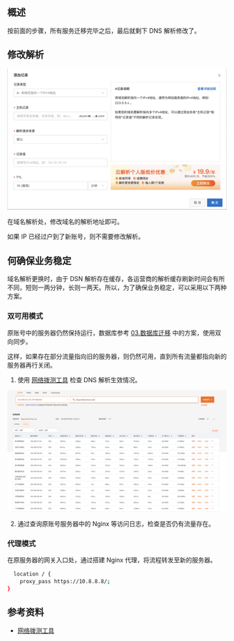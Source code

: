 ## 概述

按前面的步骤，所有服务迁移完毕之后，最后就剩下 DNS 解析修改了。

## 修改解析

![alt text](image-15.png)

在域名解析处，修改域名的解析地址即可。

如果 IP 已经过户到了新账号，则不需要修改解析。

## 何确保业务稳定

域名解析更换时，由于 DSN 解析存在缓存，各运营商的解析缓存刷新时间会有所不同，短则一两分钟，长则一两天。所以，为了确保业务稳定，可以采用以下两种方案。

### 双可用模式

原账号中的服务器仍然保持运行，数据库参考 [03.数据库迁移](./03-数据库迁移.md) 中的方案，使用双向同步。

这样，如果存在部分流量指向旧的服务器，则仍然可用，直到所有流量都指向新的服务器再行关闭。

1. 使用 [网络拨测工具](https://boce.aliyun.com/detect/http) 检查 DNS 解析生效情况。

![alt text](image-14.png)

2. 通过查询原账号服务器中的 Nginx 等访问日志，检查是否仍有流量存在。

### 代理模式

在原服务器的网关入口处，通过搭建 Nginx 代理，将流程转发至新的服务器。

```bash
  location / {
    proxy_pass https://10.8.8.8/;
}
```

## 参考资料

- [网络拨测工具](https://boce.aliyun.com/detect/http)